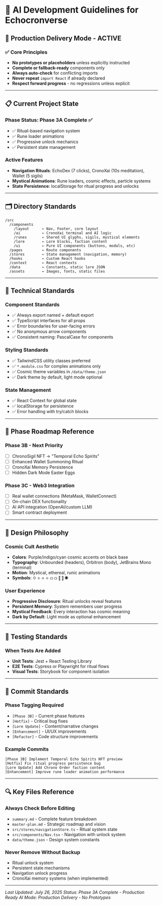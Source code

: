 # 🤖 AI Development Guidelines for Echocronverse

## 🎯 **Production Delivery Mode - ACTIVE**

### ✅ **Core Principles**
- **No prototypes or placeholders** unless explicitly instructed
- **Complete or fallback-ready** components only
- **Always auto-check** for conflicting imports
- **Never repeat** `import React` if already declared
- **Respect forward progress** - no regressions unless explicit

---

## 📋 **Current Project State**

### **Phase Status**: Phase 3A Complete ✅
- ✅ Ritual-based navigation system
- ✅ Rune loader animations  
- ✅ Progressive unlock mechanics
- ✅ Persistent state management

### **Active Features**
- **Navigation Rituals**: EchoDex (7 clicks), CronoXai (10s meditation), Wallet (5 sigils)
- **Mystical Animations**: Rune loaders, cosmic effects, particle systems
- **State Persistence**: localStorage for ritual progress and unlocks

---

## 🗂 **Directory Standards**

```
/src
  /components
    /layout      ← Nav, Footer, core layout
    /ai          ← CronoXai terminal and AI logic
    /runes       ← Shared UI glyphs, sigils, mystical elements
    /lore        ← Lore blocks, faction content
    /ui          ← Pure UI components (buttons, modals, etc)
  /pages         ← Route components
  /stores        ← State management (navigation, memory)
  /hooks         ← Custom React hooks
  /context       ← React contexts
  /data          ← Constants, static lore JSON
  /assets        ← Images, fonts, static files
```

---

## 🔧 **Technical Standards**

### **Component Standards**
- ✅ Always export named + default export
- ✅ TypeScript interfaces for all props
- ✅ Error boundaries for user-facing errors
- ✅ No anonymous arrow components
- ✅ Consistent naming: PascalCase for components

### **Styling Standards**
- ✅ TailwindCSS utility classes preferred
- ✅ `*.module.css` for complex animations only
- ✅ Cosmic theme variables in `/data/theme.json`
- ✅ Dark theme by default, light mode optional

### **State Management**
- ✅ React Context for global state
- ✅ localStorage for persistence
- ✅ Error handling with try/catch blocks

---

## 🚀 **Phase Roadmap Reference**

### **Phase 3B - Next Priority**
- [ ] ChronoSigil NFT → "Temporal Echo Spirits" 
- [ ] Enhanced Wallet Summoning Ritual
- [ ] CronoXai Memory Persistence
- [ ] Hidden Dark Mode Easter Eggs

### **Phase 3C - Web3 Integration**  
- [ ] Real wallet connections (MetaMask, WalletConnect)
- [ ] On-chain DEX functionality
- [ ] AI API integration (OpenAI/custom LLM)
- [ ] Smart contract deployment

---

## 🎨 **Design Philosophy**

### **Cosmic Cult Aesthetic**
- **Colors**: Purple/indigo/cyan cosmic accents on black base
- **Typography**: Unbounded (headers), Orbitron (body), JetBrains Mono (terminal)
- **Motion**: Mystical, ethereal, runic animations
- **Symbols**: ⟐ ⟡ ⟢ ⟣ ⟤ ⟥ ⟦ ⟧ ◉

### **User Experience**
- **Progressive Disclosure**: Ritual unlocks reveal features
- **Persistent Memory**: System remembers user progress
- **Mystical Feedback**: Every interaction has cosmic meaning
- **Dark by Default**: Light mode as optional enhancement

---

## 🧪 **Testing Standards**

### **When Tests Are Added**
- **Unit Tests**: Jest + React Testing Library
- **E2E Tests**: Cypress or Playwright for ritual flows
- **Visual Tests**: Storybook for component isolation

---

## 💾 **Commit Standards**

### **Phase Tagging Required**
- `[Phase 3B]` - Current phase features
- `[Hotfix]` - Critical bug fixes
- `[Lore Update]` - Content/narrative changes
- `[Enhancement]` - UI/UX improvements
- `[Refactor]` - Code structure improvements

### **Example Commits**
```
[Phase 3B] Implement Temporal Echo Spirits NFT preview
[Hotfix] Fix ritual progress persistence bug
[Lore Update] Add Chrono Order faction content
[Enhancement] Improve rune loader animation performance
```

---

## 🔍 **Key Files Reference**

### **Always Check Before Editing**
- `summary.md` - Complete feature breakdown
- `master-plan.md` - Strategic roadmap and vision
- `src/stores/navigationStore.ts` - Ritual system state
- `src/components/Nav.tsx` - Navigation with unlock system
- `data/theme.json` - Design system constants

### **Never Remove Without Backup**
- Ritual unlock system
- Persistent state mechanisms  
- Navigation unlock progress
- CronoXai memory systems (when implemented)

---

*Last Updated: July 26, 2025*
*Status: Phase 3A Complete - Production Ready* 
*AI Mode: Production Delivery - No Prototypes*
